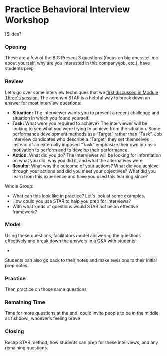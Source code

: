 # Practice Behavioral Interview Workshop

[Slides?

### Opening
These are a few of the BIG Present 3 questions (focus on big ones: tell me about yourself, why are you interested in this company/job, etc.), have students prep


### Review
Let's go over some interview techniques that we [first discussed in Module Three's session](https://github.com/turingschool/career-development-curriculum/blob/master/module_three/interview_workshop.md). The acronym STAR is a helpful way to break down an answer for most interview questions:

* **Situation:** The interviewer wants you to present a recent challenge and situation in which you found yourself.
* **Task:** What were you required to achieve? The interviewer will be looking to see what you were trying to achieve from the situation. Some performance development methods use “Target” rather than “Task”. Job interview candidates who describe a “Target” they set themselves instead of an externally imposed “Task” emphasize their own intrinsic motivation to perform and to develop their performance.
* **Action:** What did you do? The interviewer will be looking for information on what you did, why you did it, and what the alternatives were.
* **Results:** What was the outcome of your actions? What did you achieve through your actions and did you meet your objectives? What did you learn from this experience and have you used this learning since?

Whole Group:
* What can this look like in practice? Let's look at some examples.
* How could you use STAR to help you prep for interviews?
* With what kinds of questions would STAR *not* be an effective framework?

### Model
Using these questions, facilitators model answering the questions effectively and break down the answers in a Q&A with students:

* 

Students can also go back to their notes and make revisions to their initial prep notes.

### Practice

Then practice on those same questions

### Remaining Time
Time for more questions at the end; could invite people to be in the middle as fishbowl, whoever’s feeling brave

### Closing
Recap STAR method, how students can prep for these interviews, and any remaining questions. 
